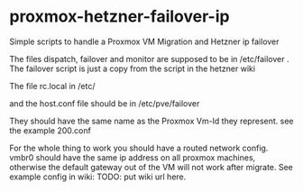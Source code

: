 # proxmox-hetzner-failover-ip
Simple scripts to handle a Proxmox VM Migration and Hetzner ip failover

The files dispatch, failover and monitor are supposed to be in
/etc/failover
.
The failover script is just a copy from the script in the hetzner wiki


The file rc.local in
/etc/

and the host.conf file should be in
/etc/pve/failover

They should have the same name as the Proxmox Vm-Id they represent.
see the example 200.conf


For the whole thing to work you should have a routed network config.
vmbr0 should have the same ip address on all proxmox machines,
otherwise the default gateway out of the VM will not work after migrate.
See example config in wiki: TODO: put wiki url here.